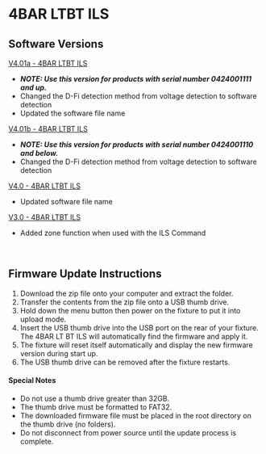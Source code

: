 # 4BAR LTBT ILS

## Software Versions

[V4.01a - 4BAR LTBT ILS](https://github.com/Chauvet-DJ/4BARLTBTILS/blob/4bb3f56d376e312e437ed2ccf795d86d91deb275/firmware/V4.01a_09-04-24.zip)
- ***NOTE: Use this version for products with serial number 0424001111 and up.***
- Changed the D-Fi detection method from voltage detection to software detection
- Updated the software file name

[V4.01b - 4BAR LTBT ILS](https://github.com/Chauvet-DJ/4BARLTBTILS/blob/4bb3f56d376e312e437ed2ccf795d86d91deb275/firmware/V4.01b_09-04-24.zip)
- ***NOTE: Use this version for products with serial number 0424001110 and below.***
- Changed the D-Fi detection method from voltage detection to software detection

[V4.0 - 4BAR LTBT ILS](https://github.com/Chauvet-DJ/4BARLTBTILS/blob/a116f6da1588c90cfe6d725e4f6dea93ab033db7/firmware/V4.0_03-15-24.zip)
- Updated software file name

[V3.0 - 4BAR LTBT ILS](https://github.com/Chauvet-DJ/4BARLTBTILS/blob/a116f6da1588c90cfe6d725e4f6dea93ab033db7/firmware/V3.0_12-05-23.zip)
- Added zone function when used with the ILS Command

&nbsp;

## Firmware Update Instructions
1. Download the zip file onto your computer and extract the folder.
2. Transfer the contents from the zip file onto a USB thumb drive.
3. Hold down the menu button then power on the fixture to put it into upload mode.
4. Insert the USB thumb drive into the USB port on the rear of your fixture. The 4BAR LT BT ILS will automatically find the firmware and apply it.
5. The fixture will reset itself automatically and display the new firmware version during start up.
6. The USB thumb drive can be removed after the fixture restarts.

#### Special Notes
* Do not use a thumb drive greater than 32GB.
* The thumb drive must be formatted to FAT32.
* The downloaded firmware file must be placed in the root directory on the thumb drive (no folders).
* Do not disconnect from power source until the update process is complete.
